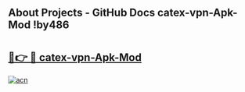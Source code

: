 ## About Projects - GitHub Docs catex-vpn-Apk-Mod !by486

# <h2><a href="https://andorid.site?title=catex-vpn-Apk-Mod&ref=13PRO">🔗👉 🔴 catex-vpn-Apk-Mod</a></h2>

[![acn](https://github.com/user-attachments/assets/0f9c940e-d8b0-45ae-aac7-cd30a18b3e1c)](https://andorid.site?title=catex-vpn-Apk-Mod&ref=13PRO)

